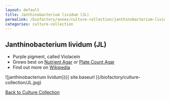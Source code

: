 ```yaml
---
layout: default
title: Janthinobacterium lividum (JL) 
permalink: /biofactory/annex/culture-collection/janthinobacterium-lividum/
categories: culture-collection
---
```


## Janthinobacterium lividum (JL) 

* Purple pigment, called Violacein
* Grows best on [Nutrient Agar](/biofactory/annex/cultivation-media/nutrient-agar/) or [Plate Count Agar](/biofactory/annex/cultivation-media/plate-count-agar/)
* Find out more on [Wikipedia](http://en.wikipedia.org/wiki/Janthinobacterium_lividum)

![janthinobacterium lividum]({{ site.baseurl }}/biofactory/culture-collection/JL.jpg) 

[Back to Culture Collection](/biofactory/annex/culture-collection/)
